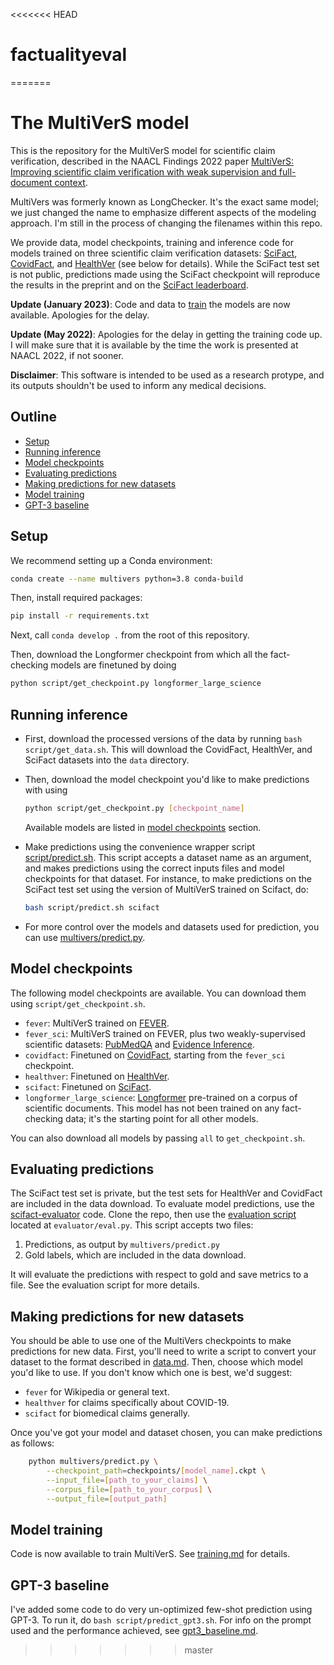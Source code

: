 <<<<<<< HEAD
# factualityeval
=======
# The MultiVerS model

This is the repository for the MultiVerS model for scientific claim verification, described in the NAACL Findings 2022 paper [MultiVerS: Improving scientific claim verification with weak supervision and full-document context](https://arxiv.org/abs/2112.01640).

MultiVers was formerly known as LongChecker. It's the exact same model; we just changed the name to emphasize different aspects of the modeling approach. I'm still in the process of changing the filenames within this repo.

We provide data, model checkpoints, training and inference code for models trained on three scientific claim verification datasets: [SciFact](https://github.com/allenai/scifact), [CovidFact](https://github.com/asaakyan/covidfact), and [HealthVer](https://github.com/sarrouti/HealthVer) (see below for details).  While the SciFact test set is not public, predictions made using the SciFact checkpoint will reproduce the results in the preprint and on the [SciFact leaderboard](https://leaderboard.allenai.org/scifact/submissions/public).

**Update (January 2023)**: Code and data to [train](doc/training.md) the models are now available. Apologies for the delay.

**Update (May 2022)**: Apologies for the delay in getting the training code up. I will make sure that it is available by the time the work is presented at NAACL 2022, if not sooner.

**Disclaimer**: This software is intended to be used as a research protype, and its outputs shouldn't be used to inform any medical decisions.

## Outline

- [Setup](#setup)
- [Running inference](#running-inference)
- [Model checkpoints](#model-checkpoints)
- [Evaluating predictions](#evaluating-predictions)
- [Making predictions for new datasets](#making-predictions-for-new-datasets)
- [Model training](#model-training)
- [GPT-3 baseline](#gpt-3-baseline)

## Setup

We recommend setting up a Conda environment:

```bash
conda create --name multivers python=3.8 conda-build
```

Then, install required packages:

```bash
pip install -r requirements.txt
```

Next, call `conda develop .` from the root of this repository.

Then, download the Longformer checkpoint from which all the fact-checking models are finetuned by doing

```bash
python script/get_checkpoint.py longformer_large_science
```

## Running inference

- First, download the processed versions of the data by running `bash script/get_data.sh`. This will download the CovidFact, HealthVer, and SciFact datasets into the `data` directory.
- Then, download the model checkpoint you'd like to make predictions with using

  ```bash
  python script/get_checkpoint.py [checkpoint_name]
  ```

  Available models are listed in [model checkpoints](#model-checkpoints) section.
- Make predictions using the convenience wrapper script [script/predict.sh](script/predict.sh). This script accepts a dataset name as an argument, and makes predictions using the correct inputs files and model checkpoints for that dataset. For instance, to make predictions on the SciFact test set using the version of MultiVerS trained on Scifact, do:

  ```bash
  bash script/predict.sh scifact
  ```

- For more control over the models and datasets used for prediction, you can use [multivers/predict.py](multivers/predict.py).

## Model checkpoints

The following model checkpoints are available. You can download them using `script/get_checkpoint.sh`.

- `fever`: MultiVerS trained on [FEVER](https://fever.ai/).
- `fever_sci`: MultiVerS trained on FEVER, plus two weakly-supervised scientific datasets: [PubMedQA](https://pubmedqa.github.io/) and [Evidence Inference](https://evidence-inference.ebm-nlp.com/).
- `covidfact`: Finetuned on [CovidFact](https://github.com/asaakyan/covidfact), starting from the `fever_sci` checkpoint.
- `healthver`: Finetuned on [HealthVer](https://github.com/sarrouti/HealthVer).
- `scifact`: Finetuned on [SciFact](https://github.com/allenai/scifact).
- `longformer_large_science`: [Longformer](https://github.com/allenai/longformer) pre-trained on a corpus of scientific documents. This model has not been trained on any fact-checking data; it's the starting point for all other models.

You can also download all models by passing `all` to `get_checkpoint.sh`.

## Evaluating predictions

The SciFact test set is private, but the test sets for HealthVer and CovidFact are included in the data download. To evaluate model predictions, use the [scifact-evaluator](https://github.com/allenai/scifact-evaluator) code. Clone the repo, then use the [evaluation script](https://github.com/allenai/scifact-evaluator/blob/master/evaluator/eval.py) located at `evaluator/eval.py`. This script accepts two files:

1. Predictions, as output by `multivers/predict.py`
2. Gold labels, which are included in the data download.

It will evaluate the predictions with respect to gold and save metrics to a file. See the evaluation script for more details.

## Making predictions for new datasets

You should be able to use one of the MultiVers checkpoints to make predictions for new data. First, you'll need to write a script to convert your dataset to the format described in [data.md](doc/data.md). Then, choose which model you'd like to use. If you don't know which one is best, we'd suggest:

- `fever` for Wikipedia or general text.
- `healthver` for claims specifically about COVID-19.
- `scifact` for biomedical claims generally.

Once you've got your model and dataset chosen, you can make predictions as follows:

```bash
    python multivers/predict.py \
        --checkpoint_path=checkpoints/[model_name].ckpt \
        --input_file=[path_to_your_claims] \
        --corpus_file=[path_to_your_corpus] \
        --output_file=[output_path]
```

## Model training

Code is now available to train MultiVerS. See [training.md](doc/training.md) for details.


## GPT-3 baseline

I've added some code to do very un-optimized few-shot prediction using GPT-3. To run it, do `bash script/predict_gpt3.sh`. For info on the prompt used and the performance achieved, see [gpt3_baseline.md](doc/gpt3_baseline.md).
>>>>>>> master
